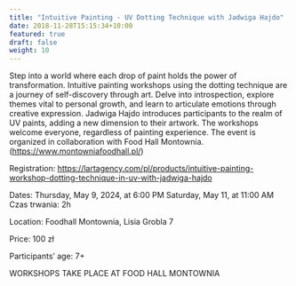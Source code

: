 ```yaml
---
title: "Intuitive Painting - UV Dotting Technique with Jadwiga Hajdo"
date: 2018-11-28T15:15:34+10:00
featured: true
draft: false
weight: 10
---
```


Step into a world where each drop of paint holds the power of transformation. 
Intuitive painting workshops using the dotting technique are a journey of self-discovery through art. Delve into introspection, explore themes vital to personal growth, and learn to articulate emotions through creative expression. Jadwiga Hajdo introduces participants to the realm of UV paints, adding a new dimension to their artwork. The workshops welcome everyone, regardless of painting experience.
The event is organized in collaboration with Food Hall Montownia. (https://www.montowniafoodhall.pl/)

Registration:
https://lartagency.com/pl/products/intuitive-painting-workshop-dotting-technique-in-uv-with-jadwiga-hajdo

Dates:
Thursday, May 9, 2024, at 6:00 PM
Saturday, May 11, at 11:00 AM
Czas trwania: 2h

Location:
Foodhall Montownia, Lisia Grobla 7

Price: 100 zł

Participants’ age: 7+

WORKSHOPS TAKE PLACE AT FOOD HALL MONTOWNIA
